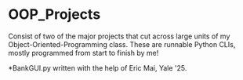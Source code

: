 # OOP_Projects

Consist of two of the major projects that cut across large units of my Object-Oriented-Programming class. These are runnable Python CLIs, mostly programmed from start to finish by me!

*BankGUI.py written with the help of Eric Mai, Yale '25.
